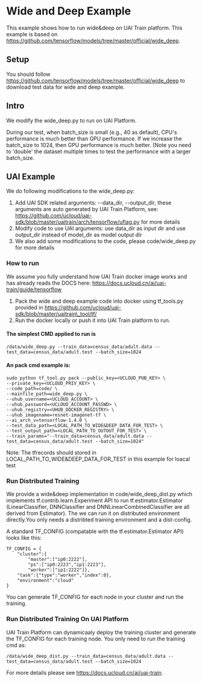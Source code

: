# Wide and Deep Example
This example shows how to run wide&deep on UAI Train platform. This example is based on https://github.com/tensorflow/models/tree/master/official/wide_deep.

## Setup
You should follow https://github.com/tensorflow/models/tree/master/official/wide_deep to download test data for wide and deep example.

## Intro
We modify the wide\_deep.py to run on UAI Platform. 

During our test, when batch\_size is small (e.g., 40 as default), CPU's performance is much better than GPU performance. If we increase the batch\_size to 1024, then GPU performance is much better. (Note you need to 'double' the dataset multiple times to test the performance with a larger batch\_size.

## UAI Example    
We do following modifications to the wide\_deep.py:  
                                                                                                        
1. Add UAI SDK related arguments: --data\_dir, --output\_dir, these arguments are auto generated by UAI Train Platform, see: https://github.com/ucloud/uai-sdk/blob/master/uaitrain/arch/tensorflow/uflag.py for more details                                                                
2. Modify code to use UAI arguments: use data_dir as input dir and use output\_dir instead of model\_dir as model output dir  
3. We also add some modifications to the code, please code/wide\_deep.py for more details

### How to run
We assume you fully understand how UAI Train docker image works and has already reads the DOCS here: https://docs.ucloud.cn/ai/uai-train/guide/tensorflow

1. Pack the wide and deep example code into docker using tf\_tools.py provided in https://github.com/ucloud/uai-sdk/blob/master/uaitrain\_tool/tf/
2. Run the docker locally or push it into UAI Train platform to run.
  
#### The simplest CMD applied to run is 
    /data/wide_deep.py --train_data=census_data/adult.data --test_data=census_data/adult.test --batch_size=1024

#### An pack cmd example is:

    sudo python tf_tool.py pack --public_key=<UCLOUD_PUB_KEY> \ 
    --private_key=<UCLOUD_PRIV_KEY> \
    --code_path=code/ \
    --mainfile_path=wide_deep.py \
    --uhub_username=<UCLOUD_ACCOUNT> \
    --uhub_password=<UCLOUD_ACCOUNT_PASSWD> \
    --uhub_registry=<UHUB_DOCKER_REGISTRY> \
    --uhub_imagename=resnet-imagenet-tf \
    --ai_arch_v=tensorflow-1.4.0 \
    --test_data_path=<LOCAL_PATH_TO_WIDE&DEEP_DATA_FOR_TEST> \
    --test_output_path=<LOCAL_PATH_TO_OUTOUT_FOR_TEST> \
    --train_params="--train_data=census_data/adult.data --test_data=census_data/adult.test --batch_size=1024"
   
Note: 
The tfrecords should stored in LOCAL\_PATH\_TO\_WIDE&DEEP\_DATA\_FOR\_TEST in this example for loacal test

### Run Distributed Training
We provide a wide&deep implementation in code/wide\_deep\_dist.py which implements tf.contrib.learn.Experiment API to run tf.estimator.Estimator (LinearClassifier, DNNClassifier and DNNLinearCombinedClassifier are all derived from Estimator). The we can run it on distributed environment directly.You only needs a distribted training environment and a dist-config. 

A standard TF\_CONFIG (compatable with the tf.estimator.Estimator API) looks like this:

    TF_CONFIG = {
        "cluster":{
            "master":["ip0:2222"],
            "ps":["ip0:2223","ip1:2223"],
            "worker":["ip1:2222"]},
        "task":{"type":"worker","index":0},
        "environment":"cloud"
    }

You can generate TF\_CONFIG for each node in your cluster and run the training.

### Run Distributed Training On UAI Platform
UAI Train Platform can dynamicaaly deploy the training cluster and generate the TF\_CONFIG for each training node. You only need to run the training cmd as:

    /data/wide_deep_dist.py --train_data=census_data/adult.data --test_data=census_data/adult.test --batch_size=1024

For more details please see https://docs.ucloud.cn/ai/uai-train.
